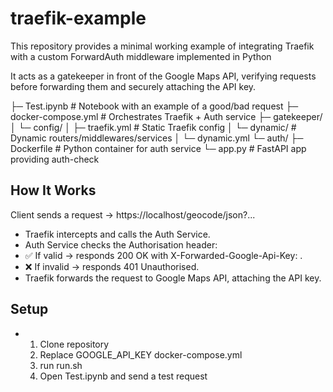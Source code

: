 # traefik-example
This repository provides a minimal working example of integrating Traefik with a custom ForwardAuth middleware implemented in Python

It acts as a gatekeeper in front of the Google Maps API, verifying requests before forwarding them and securely attaching the API key.

├─ Test.ipynb # Notebook with an example of a good/bad request
├─ docker-compose.yml # Orchestrates Traefik + Auth service
├─ gatekeeper/
│ └─ config/
│ ├─ traefik.yml # Static Traefik config
│ └─ dynamic/ # Dynamic routers/middlewares/services
│ └─ dynamic.yml
└─ auth/
├─ Dockerfile # Python container for auth service
└─ app.py # FastAPI app providing auth-check


## How It Works
Client sends a request → https://localhost/geocode/json?...
- Traefik intercepts and calls the Auth Service.
- Auth Service checks the Authorisation header:
- ✅ If valid → responds 200 OK with X-Forwarded-Google-Api-Key: <real-key>.
- ❌ If invalid → responds 401 Unauthorised.
- Traefik forwards the request to Google Maps API, attaching the API key.

## Setup
- 1. Clone repository
  2. Replace GOOGLE_API_KEY docker-compose.yml
  3. run run.sh
  4. Open Test.ipynb and send a test request
 
  

